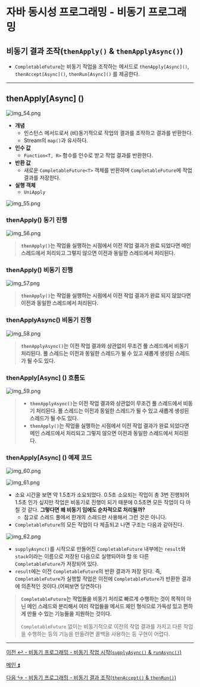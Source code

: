 # 자바 동시성 프로그래밍 - 비동기 프로그래밍

## 비동기 결과 조작(`thenApply()` & `thenApplyAsync()`)

- `CompletableFuture`는 비동기 작업을 조작하는 메서드로 `thenApply[Async]()`, `thenAccept[Async]()`, `thenRun[Async]()` 를 제공한다.

---

## thenApply[Async] ()

![img_54.png](image/img_54.png)

- **개념**
  - 인스턴스 메서드로서 (비)동기적으로 작업의 결과를 조작하고 결과를 반환한다.
  - Stream의 `map()`과 유사하다.
- **인수 값**
  - `Function<T, R>` 함수를 인수로 받고 작업 결과를 반환한다.
- **반환 값**
  - 새로운 `CompletableFuture<T>` 객체를 반환하며 `CompletableFuture`에 작업 결과를 저장한다.
- **실행 객체**
  - `UniApply`

![img_55.png](image/img_55.png)

### thenApply() 동기 진행

![img_56.png](image/img_56.png)

> **`thenApply()`는 작업을 실행하는 시점에서 이전 작업 결과가 완료 되었다면 메인 스레드에서 처리되고 그렇지 않으면 이전과 동일한 스레드에서 처리된다.**

### thenApply() 비동기 진행

![img_57.png](image/img_57.png)

> **`thenApply()`는 작업을 실행하는 시점에서 이전 작업 결과가 완료 되지 않았다면 이전과 동일한 스레드에서 처리된다.**

### thenApplyAsync() 비동기 진행

![img_58.png](image/img_58.png)

> **`thenApplyAsync()`는 이전 작업 결과와 상관없이 무조건 풀 스레드에서 비동기 처리된다. 풀 스레드는 이전과 동일한 스레드가 될 수 있고 새롭게 생성된 스레드가 될 수도 있다.**

### thenApply[Async] () 흐름도

![img_59.png](image/img_59.png)

> - **`thenApplyAsync()`는 이전 작업 결과와 상관없이 무조건 풀 스레드에서 비동기 처리된다. 풀 스레드는 이전과 동일한 스레드가 될 수 있고 새롭게 생성된 스레드가 될 수도 있다.**
> - **`thenApply()`는 작업을 실행하는 시점에서 이전 작업 결과가 완료 되었다면 메인 스레드에서 처리되고 그렇지 않으면 이전과 동일한 스레드에서 처리된다.**

### thenApply[Async] () 예제 코드

![img_60.png](image/img_60.png)

![img_61.png](image/img_61.png)

- 소요 시간을 보면 약 1.5초가 소요되었다. 0.5초 소요되는 작업이 총 3번 진행되어 1.5초 인가 싶지만 작업은 비동기로 진행이 되기 때문에 0.5초면 모든
  작업이 다 마칠 것 같다. **그렇다면 왜 비동기 임에도 순차적으로 처리될까?**
  - 참고로 스레드 풀에서 한개의 스레드만 사용해서 그런 것은 아니다.
- `CompletableFuture`의 모든 작업이 다 제출되고 나면 구조는 다음과 같아진다.

![img_62.png](image/img_62.png)

- `supplyAsync()`를 시작으로 만들어진 `CompletableFuture` 내부에는 `result`와 `stack`이라는 이름으로 저장된 다음으로 실행되어야 할 또 다른 `CompletableFuture`가 저장되어 있다.
- `result`에는 이전 `CompletableFuture`의 반환 결과가 저장 된다. 즉, `CompletableFuture`가 실행할 작업은 이전에 `CompletableFuture`가 반환한 결과에 의존적인 것이다.(어찌보면 당연하다)

> **`CompletableFuture`는 작업들을 비동기 처리로 빠르게 수행하는 것이 목적이 아닌 메인 스레드와 분리해서 여러 작업들을 메서드 체인 형식으로
> 가독성 있고 편하게 만들 수 있는 기능들을 지원하는 것이다.**
> 
> `CompletableFuture` 없이는 비동기적으로 이전의 작업 결과를 가지고 다른 작업을 수행하는 등의 기능을 만들려면 콜백을 사용하는 등 구현이 어렵다.

---

[이전 ↩️ - 비동기 프로그래밍 - 비동기 작업 시작(`supplyAsync()` & `runAsync()`)](https://github.com/genesis12345678/TIL/blob/main/Java/reactive/AsyncProgramming/runAsync.md)

[메인 ⏫](https://github.com/genesis12345678/TIL/blob/main/Java/reactive/Main.md)

[다음 ↪️ - 비동기 프로그래밍 - 비동기 결과 조작(`thenAccept()` & `thenRun()`)](https://github.com/genesis12345678/TIL/blob/main/Java/reactive/AsyncProgramming/thenRun.md)